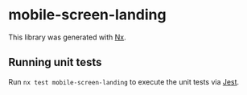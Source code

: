 # mobile-screen-landing

This library was generated with [Nx](https://nx.dev).

## Running unit tests

Run `nx test mobile-screen-landing` to execute the unit tests via [Jest](https://jestjs.io).
